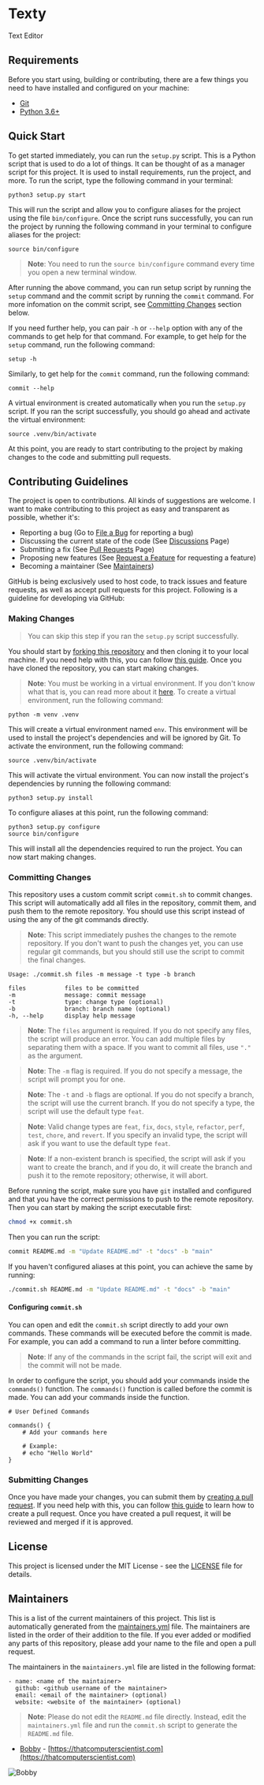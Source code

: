# Texty
Text Editor

## Requirements

Before you start using, building or contributing, there are a few things you need to have installed and configured on your machine:

- [Git](https://git-scm.com/downloads)
- [Python 3.6+](https://www.python.org/downloads/)

## Quick Start

To get started immediately, you can run the `setup.py` script. This is a Python script that is used to do a lot of things. It can be thought of as a manager script for this project. It is used to install requirements, run the project, and more. To run the script, type the following command in your terminal:

    python3 setup.py start

This will run the script and allow you to configure aliases for the project using the file `bin/configure`. Once the script runs successfully, you can run the project by running the following command in your terminal to configure aliases for the project:

    source bin/configure

> **Note**: You need to run the `source bin/configure` command every time you open a new terminal window.

After running the above command, you can run setup script by running the `setup` command and the commit script by running the `commit` command. For more infomation on the commit script, see [Committing Changes](#committing-changes) section below.

If you need further help, you can pair `-h` or `--help` option with any of the commands to get help for that command. For example, to get help for the `setup` command, run the following command:

    setup -h

Similarly, to get help for the `commit` command, run the following command:

    commit --help

A virtual environment is created automatically when you run the `setup.py` script. If you ran the script successfully, you should go ahead and activate the virtual environment:
    
    source .venv/bin/activate

At this point, you are ready to start contributing to the project by making changes to the code and submitting pull requests.

## Contributing Guidelines

The project is open to contributions. All kinds of suggestions are welcome. I want to make contributing to this project as easy and transparent as possible, whether it's:

- Reporting a bug (Go to [File a Bug](https://github.com/luciferreeves/texty/issues/new?assignees=&labels=bug&template=bug_report.md&title=%5BBUG%5D) for reporting a bug)
- Discussing the current state of the code (See [Discussions](https://github.com/luciferreeves/texty/discussions) Page)
- Submitting a fix (See [Pull Requests](https://github.com/luciferreeves/texty/pulls) Page)
- Proposing new features (See [Request a Feature](https://github.com/luciferreeves/texty/issues/new?assignees=&labels=enhancement&template=feature_request.md&title=%5BFEATURE%5D) for requesting a feature)
- Becoming a maintainer (See [Maintainers](#maintainers))

GitHub is being exclusively used to host code, to track issues and feature requests, as well as accept pull requests for this project. Following is a guideline for developing via GitHub:

### Making Changes

> You can skip this step if you ran the `setup.py` script successfully.

You should start by [forking this repository](https://github.com/luciferreeves/texty/fork) and then cloning it to your local machine. If you need help with this, you can follow [this guide](https://help.github.com/articles/fork-a-repo/). Once you have cloned the repository, you can start making changes.

> **Note**: You must be working in a virtual environment. If you don't know what that is, you can read more about it [here](https://docs.python.org/3/tutorial/venv.html). To create a virtual environment, run the following command:

    python -m venv .venv

This will create a virtual environment named `env`. This environment will be used to install the project's dependencies and will be ignored by Git. To activate the environment, run the following command:

    source .venv/bin/activate

This will activate the virtual environment. You can now install the project's dependencies by running the following command:
    
    python3 setup.py install

To configure aliases at this point, run the following command:

    python3 setup.py configure
    source bin/configure

This will install all the dependencies required to run the project. You can now start making changes.

### Committing Changes

This repository uses a custom commit script `commit.sh` to commit changes. This script will automatically add all files in the repository, commit them, and push them to the remote repository. You should use this script instead of using the any of the git commands directly.

> **Note**: This script immediately pushes the changes to the remote repository. If you don't want to push the changes yet, you can use regular git commands, but you should still use the script to commit the final changes.

    Usage: ./commit.sh files -m message -t type -b branch

    files           files to be committed
    -m              message: commit message
    -t              type: change type (optional)
    -b              branch: branch name (optional)
    -h, --help      display help message
> **Note**: The `files` argument is required. If you do not specify any files, the script will produce an error. You can add multiple files by separating them with a space. If you want to commit all files, use `"."` as the argument.

> **Note**: The `-m` flag is required. If you do not specify a message, the script will prompt you for one.

> **Note**: The `-t` and `-b` flags are optional. If you do not specify a branch, the script will use the current branch. If you do not specify a type, the script will use the default type `feat`.

> **Note**: Valid change types are `feat`, `fix`, `docs`, `style`, `refactor`, `perf`, `test`, `chore`, and `revert`. If you specify an invalid type, the script will ask if you want to use the default type `feat`.

> **Note**: If a non-existent branch is specified, the script will ask if you want to create the branch, and if you do, it will create the branch and push it to the remote repository; otherwise, it will abort.

Before running the script, make sure you have `git` installed and configured and that you have the correct permissions to push to the remote repository. Then you can start by making the script executable first:

```bash
chmod +x commit.sh
```

Then you can run the script:

```bash
commit README.md -m "Update README.md" -t "docs" -b "main"
```

If you haven't configured aliases at this point, you can achieve the same by running:

```bash
./commit.sh README.md -m "Update README.md" -t "docs" -b "main"
```

#### Configuring `commit.sh`

You can open and edit the `commit.sh` script directly to add your own commands. These commands will be executed before the commit is made. For example, you can add a command to run a linter before committing.

> **Note**: If any of the commands in the script fail, the script will exit and the commit will not be made.

In order to configure the script, you should add your commands inside the `commands()` function. The `commands()` function is called before the commit is made. You can add your commands inside the function.

    # User Defined Commands

    commands() {
        # Add your commands here
        
        # Example:
        # echo "Hello World"
    }

### Submitting Changes

Once you have made your changes, you can submit them by [creating a pull request](https://github.com/luciferreeves/texty/pulls). If you need help with this, you can follow [this guide](https://help.github.com/articles/creating-a-pull-request/) to learn how to create a pull request. Once you have created a pull request, it will be reviewed and merged if it is approved.


## License

This project is licensed under the MIT License - see the [LICENSE](LICENSE) file for details.

## Maintainers

This is a list of the current maintainers of this project. This list is automatically generated from the [maintainers.yml](maintainers.yml) file. The maintainers are listed in the order of their addition to the file. If you ever added or modified any parts of this repository, please add your name to the file and open a pull request.

The maintainers in the `maintainers.yml` file are listed in the following format:
    
    - name: <name of the maintainer>
      github: <github username of the maintainer>
      email: <email of the maintainer> (optional)
      website: <website of the maintainer> (optional)

> **Note**: Please do not edit the `README.md` file directly. Instead, edit the `maintainers.yml` file and run the `commit.sh` script to generate the `README.md` file.

<!-- maintainers -->
- [Bobby](luciferreeves) - [https://thatcomputerscientist.com](https://thatcomputerscientist.com)

![Bobby](https://github.com/luciferreeves.png?size=40) 

